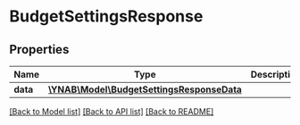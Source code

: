 # BudgetSettingsResponse

## Properties
Name | Type | Description | Notes
------------ | ------------- | ------------- | -------------
**data** | [**\YNAB\Model\BudgetSettingsResponseData**](BudgetSettingsResponseData.md) |  | 

[[Back to Model list]](../../README.md#documentation-for-models) [[Back to API list]](../../README.md#documentation-for-api-endpoints) [[Back to README]](../../README.md)

